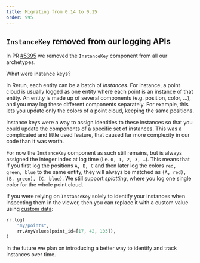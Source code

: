 ```yaml
---
title: Migrating from 0.14 to 0.15
order: 995
---
```


## `InstanceKey` removed from our logging APIs
In PR [#5395](https://github.com/rerun-io/rerun/pull/5395) we removed the `InstanceKey` component from all our archetypes.

What were instance keys?

In Rerun, each entity can be a batch of _instances_.
For instance, a point cloud is usually logged as one entity where each point is an instance of that entity.
An entity is made up of several components (e.g. position, color, …), and you may log these different components separately.
For example, this lets you update only the colors of a point cloud, keeping the same positions.

Instance keys were a way to assign identities to these instances so that you could update the components of a specific set of instances.
This was a complicated and little used feature, that caused far more complexity in our code than it was worth.

For now the `InstanceKey` component as such still remains, but is always assigned the integer index at log time (i.e. `0, 1, 2, 3, …`).
This means that if you first log the positions `A, B, C` and then later log the colors `red, green, blue` to the same entity, they will always be matched as `(A, red), (B, green), (C, blue)`.
We still support _splatting_, where you log one single color for the whole point cloud.

If you were relying on `InstanceKey` solely to identify your instances when inspecting them in the viewer, then you can replace it with a custom value using [custom data](../../howto/extend/custom-data.md):

```python
rr.log(
    "my/points",
    rr.AnyValues(point_id=[17, 42, 103]),
)
```

In the future we plan on introducing a better way to identify and track instances over time.
